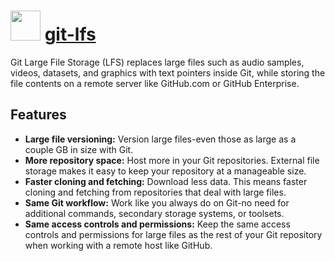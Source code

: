 ﻿# <img src="https://cdn.jsdelivr.net/gh/chocolatey/chocolatey-coreteampackages@e4982c6e79743c6da967833471a94d7b64c11464/icons/git-lfs.png" width="48" height="48"/> [git-lfs](https://chocolatey.org/packages/git-lfs)


Git Large File Storage (LFS) replaces large files such as audio samples, videos, datasets, and graphics with text pointers inside Git, while storing the file contents on a remote server like GitHub.com or GitHub Enterprise.

## Features

* **Large file versioning:** Version large files-even those as large as a couple GB in size with Git.
* **More repository space:** Host more in your Git repositories. External file storage makes it easy to keep your repository at a manageable size.
* **Faster cloning and fetching:** Download less data. This means faster cloning and fetching from repositories that deal with large files.
* **Same Git workflow:** Work like you always do on Git-no need for additional commands, secondary storage systems, or toolsets.
* **Same access controls and permissions:** Keep the same access controls and permissions for large files as the rest of your Git repository when working with a remote host like GitHub.

